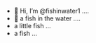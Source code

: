 - 👋 Hi, I’m @fishinwater1 ....
- 👋 a fish in the water ....
- a little fish ...
- a fish ...


<!---
fishinwater1/fishinwater1 is a ✨ special ✨ repository because its `README.md` (this file) appears on your GitHub profile.
You can click the Preview link to take a look at your changes.
--->
